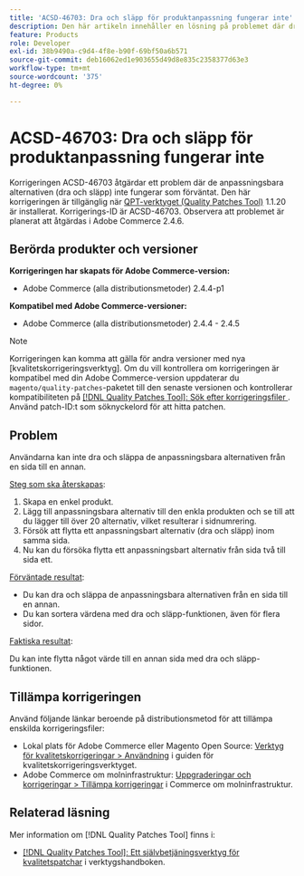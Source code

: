 ```yaml
---
title: 'ACSD-46703: Dra och släpp för produktanpassning fungerar inte'
description: Den här artikeln innehåller en lösning på problemet där dra och släpp för de anpassningsbara alternativen inte fungerar som förväntat.
feature: Products
role: Developer
exl-id: 38b9490a-c9d4-4f8e-b90f-69bf50a6b571
source-git-commit: deb16062ed1e903655d49d8e835c2358377d63e3
workflow-type: tm+mt
source-wordcount: '375'
ht-degree: 0%

---
```


# ACSD-46703: Dra och släpp för produktanpassning fungerar inte

Korrigeringen ACSD-46703 åtgärdar ett problem där de anpassningsbara alternativen (dra och släpp) inte fungerar som förväntat. Den här korrigeringen är tillgänglig när [QPT-verktyget (Quality Patches Tool)](https://experienceleague.adobe.com/sv/docs/commerce-knowledge-base/kb/announcements/commerce-announcements/magento-quality-patches-released-new-tool-to-self-serve-quality-patches) 1.1.20 är installerat. Korrigerings-ID är ACSD-46703. Observera att problemet är planerat att åtgärdas i Adobe Commerce 2.4.6.

## Berörda produkter och versioner

**Korrigeringen har skapats för Adobe Commerce-version:**

* Adobe Commerce (alla distributionsmetoder) 2.4.4-p1

**Kompatibel med Adobe Commerce-versioner:**

* Adobe Commerce (alla distributionsmetoder) 2.4.4 - 2.4.5

>[!NOTE]
>
>Korrigeringen kan komma att gälla för andra versioner med nya [kvalitetskorrigeringsverktyg]. Om du vill kontrollera om korrigeringen är kompatibel med din Adobe Commerce-version uppdaterar du `magento/quality-patches`-paketet till den senaste versionen och kontrollerar kompatibiliteten på [[!DNL Quality Patches Tool]: Sök efter korrigeringsfiler ](https://experienceleague.adobe.com/tools/commerce-quality-patches/index.html?lang=sv-SE). Använd patch-ID:t som söknyckelord för att hitta patchen.

## Problem

Användarna kan inte dra och släppa de anpassningsbara alternativen från en sida till en annan.

<u>Steg som ska återskapas</u>:

1. Skapa en enkel produkt.
1. Lägg till anpassningsbara alternativ till den enkla produkten och se till att du lägger till över 20 alternativ, vilket resulterar i sidnumrering.
1. Försök att flytta ett anpassningsbart alternativ (dra och släpp) inom samma sida.
1. Nu kan du försöka flytta ett anpassningsbart alternativ från sida två till sida ett.

<u>Förväntade resultat</u>:

* Du kan dra och släppa de anpassningsbara alternativen från en sida till en annan.
* Du kan sortera värdena med dra och släpp-funktionen, även för flera sidor.

<u>Faktiska resultat</u>:

Du kan inte flytta något värde till en annan sida med dra och släpp-funktionen.

## Tillämpa korrigeringen

Använd följande länkar beroende på distributionsmetod för att tillämpa enskilda korrigeringsfiler:

* Lokal plats för Adobe Commerce eller Magento Open Source: [Verktyg för kvalitetskorrigeringar > Användning](/help/tools/quality-patches-tool/usage.md) i guiden för kvalitetskorrigeringsverktyget.
* Adobe Commerce om molninfrastruktur: [Uppgraderingar och korrigeringar > Tillämpa korrigeringar](https://experienceleague.adobe.com/docs/commerce-cloud-service/user-guide/develop/upgrade/apply-patches.html?lang=sv-SE) i Commerce om molninfrastruktur.

## Relaterad läsning

Mer information om [!DNL Quality Patches Tool] finns i:

* [[!DNL Quality Patches Tool]: Ett självbetjäningsverktyg för kvalitetspatchar](/help/tools/quality-patches-tool/quality-patches-tool-to-self-serve-quality-patches.md) i verktygshandboken.
